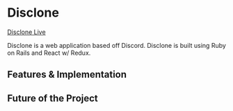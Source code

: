 # Disclone

[Disclone Live][heroku]

[heroku]: http:/disclone.herokuapp.com

Disclone is a web application based off Discord. Disclone is built using Ruby on Rails and React w/ Redux.

## Features & Implementation

## Future of the Project